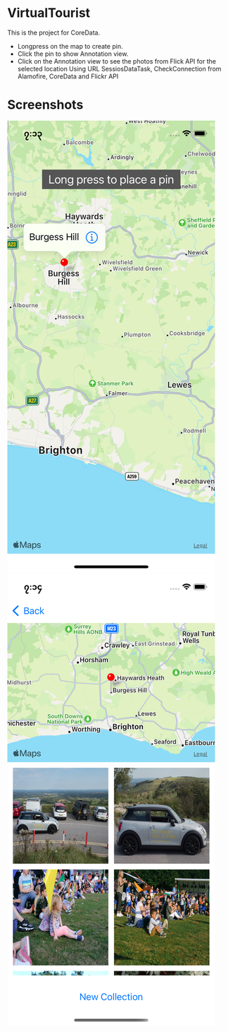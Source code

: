 # VirtualTourist

This is the project for CoreData. 
  - Longpress on the map to create pin.
  - Click the pin to show Annotation view.
  - Click on the Annotation view to see the photos from Flick API for the selected location
Using URL SessiosDataTask, CheckConnection from Alamofire, CoreData and Flickr API


# Screenshots
![MapViewController](https://github.com/HWYS/VirtualTourist/blob/main/Screenshots/MapViewController.png)
![PhotoAlbumViewController](https://github.com/HWYS/VirtualTourist/blob/main/Screenshots/PhotoAlbumViewController.png)

